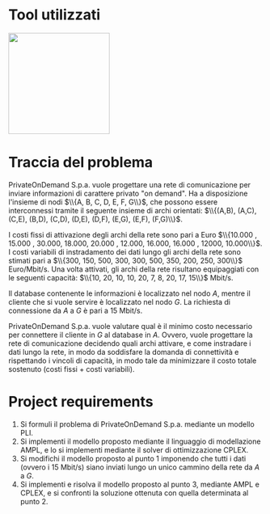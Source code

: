 # Tool utilizzati
<img src="https://mlyau5vyqpxz.i.optimole.com/w:430/h:106/q:mauto/f:avif/https://ampl.com/wp-content/uploads/2020/12/logo-inline-web-v4.png" width="200">

# Traccia del problema

PrivateOnDemand S.p.a. vuole progettare una rete di comunicazione per inviare informazioni di carattere privato "on demand". Ha a disposizione l'insieme di nodi  $\\{A, B, C, D, E, F, G\\}$, che possono essere interconnessi tramite il seguente insieme di archi orientati:  $\\{(A,B), (A,C), (C,E), (B,D), (C,D), (D,E), (D,F), (E,G), (E,F), (F,G)\\}$.

I costi fissi di attivazione degli archi della rete sono pari a Euro $\\{10.000 , 15.000 , 30.000, 18.000, 20.000 , 12.000, 16.000, 16.000 , 12000, 10.000\\}$. I costi variabili di instradamento dei dati lungo gli archi della rete sono stimati pari a   $\\{300, 150, 500, 300, 300, 500, 350, 200, 250, 300\\}$ Euro/Mbit/s. Una volta attivati, gli archi della rete risultano equipaggiati con le seguenti capacità: $\\{10, 20, 10, 10, 20, 7, 8, 20, 17, 15\\}$ Mbit/s. 

Il database contenente le informazioni è localizzato nel nodo $A$, mentre il cliente che si vuole servire è localizzato nel nodo $G$. La richiesta di connessione da $A$ a $G$ è pari a 15 Mbit/s.

PrivateOnDemand S.p.a. vuole valutare qual è il minimo costo necessario per connettere il cliente in $G$ al database in $A$. Ovvero, vuole progettare la rete di comunicazione decidendo quali archi attivare, e come instradare i dati lungo la rete, in modo da soddisfare la domanda di connettività e rispettando i vincoli di capacità, in modo tale da minimizzare il costo totale sostenuto (costi fissi + costi variabili).

# Project requirements

1. Si formuli il problema di PrivateOnDemand S.p.a. mediante un modello PLI.												
2. Si implementi il modello proposto mediante il linguaggio di modellazione AMPL, e lo si implementi mediante il solver di ottimizzazione CPLEX.
3. Si modifichi il modello proposto al punto 1 imponendo che tutti i dati (ovvero i 15 Mbit/s) siano inviati lungo un unico cammino della rete da $A$ a $G$.	
4. Si implementi e risolva il modello proposto al punto 3, mediante AMPL e CPLEX, e si confronti la soluzione ottenuta con quella determinata al punto 2.	
